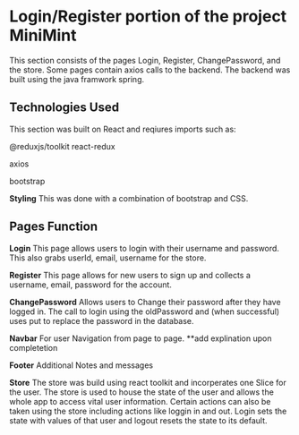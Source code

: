 # Login/Register portion of the project MiniMint

This section consists of the pages Login, Register, ChangePassword, and the store.
Some pages contain axios calls to the backend. The backend was built using the java
framwork spring. 

## Technologies Used
This section was built on React and reqiures imports such as:

@reduxjs/toolkit react-redux

axios

bootstrap

**Styling**
This was done with a combination of bootstrap and CSS.

## Pages Function
**Login**
This page allows users to login with their username and password. This also grabs userId, email, username for the store.

**Register** 
This page allows for new users to sign up and collects a username, email, password for the account.

**ChangePassword** 
Allows users to Change their password after they have logged in. The call to login using the oldPassword and (when successful) uses 
put to replace the password in the database.

**Navbar** 
For user Navigation from page to page. **add explination upon completetion 

**Footer** 
Additional Notes and messages

**Store**
The store was build using react toolkit and incorperates one Slice for the user. The 
store is used to house the state of the user and allows the whole app to access vital
user information. Certain actions can also be taken using the store including actions
like loggin in and out. Login sets the state with values of that user and logout resets
the state to its default.
